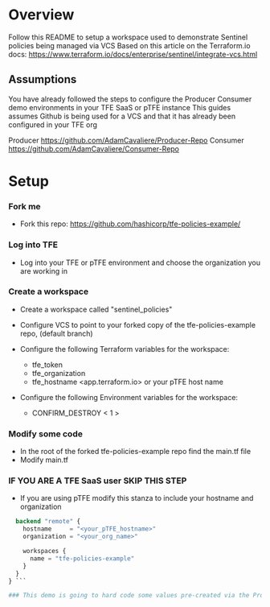 # Overview
Follow this README to setup a workspace used to demonstrate Sentinel policies being managed via VCS
Based on this article on the Terraform.io docs: https://www.terraform.io/docs/enterprise/sentinel/integrate-vcs.html

## Assumptions 
You have already followed the steps to configure the Producer Consumer demo environments in your TFE SaaS or pTFE instance
This guides assumes Github is being used for a VCS and that it has already been configured in your TFE org

Producer
https://github.com/AdamCavaliere/Producer-Repo
Consumer
https://github.com/AdamCavaliere/Consumer-Repo

# Setup 

### Fork me
* Fork this repo: https://github.com/hashicorp/tfe-policies-example/
### Log into TFE
* Log into your TFE or pTFE environment and choose the organization you are working in
### Create a workspace
* Create a workspace called "sentinel_policies"
* Configure VCS to point to your forked copy of the tfe-policies-example repo, (default branch)
* Configure the following Terraform variables for the workspace:
  - tfe_token <your tfe user token>
  - tfe_organization <your tfe org>
  - tfe_hostname <app.terraform.io> or your pTFE host name
  
* Configure the following Environment variables for the workspace:
  - CONFIRM_DESTROY < 1 >
### Modify some code
* In the root of the forked tfe-policies-example repo find the main.tf file
* Modify main.tf
### IF YOU ARE A TFE SaaS user SKIP THIS STEP
* If you are using pTFE modify this stanza to include your hostname and organization 
```terraform {
  backend "remote" {
    hostname     = "<your_pTFE_hostname>"
    organization = "<your_org_name>"

    workspaces {
      name = "tfe-policies-example"
    }
  }
} ```

### This demo is going to hard code some values pre-created via the Producer Consumer demo creation

  


